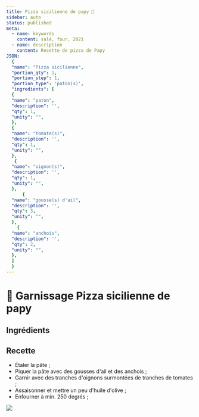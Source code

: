 ```yaml
---
title: Pizza sicilienne de papy 🍕
sidebar: auto
status: published
meta:
  - name: keywords
    content: salé, four, 2021
  - name: description
    content: Recette de pizza de Papy
JSON:
  {
  "name": "Pizza sicilienne",
  "portion_qty": 1,
  "portion_step": 1,
  "portion_type": 'paton(s)',
  "ingredients": [
  {
  "name": "paton",
  "description": '',
  "qty": 1,
  "unity": "",
  },
  {
  "name": "tomate(s)",
  "description": '',
  "qty": 1,
  "unity": "",
  },
   {
  "name": "oignon(s)",
  "description": '',
  "qty": 1,
  "unity": "",
  },
      {
  "name": "gousse(s) d'ail",
  "description": '',
  "qty": 3,
  "unity": "",
  },
    {
  "name": "anchois",
  "description": '',
  "qty": 2,
  "unity": "",
  },
  ]
  }
---
```


# :pizza: Garnissage Pizza sicilienne de papy


## Ingrédients

<recipePortion :recette="$page.frontmatter.JSON" />


## Recette

- Étaler la pâte ;
- Piquer la pâte avec des gousses d'ail et des anchois ;
- Garnir avec des tranches d'oignons surmontées de tranches de tomates ;
- Assaisonner et mettre un peu d'huile d'olive ;
- Enfourner à min. 250 degrés ;

![](https://i.imgur.com/Cq1pPac.jpg)
